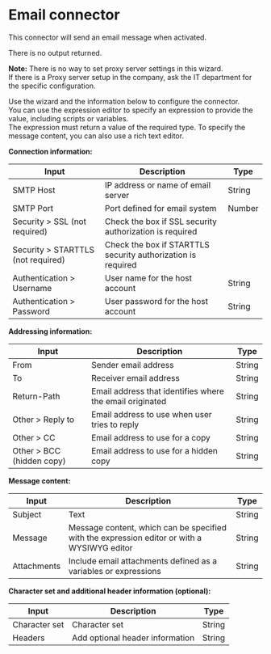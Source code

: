 # Email connector

This connector will send an email message when activated.

There is no output returned.

**Note:** There is no way to set proxy server settings in this wizard.  
If there is a Proxy server setup in the company, ask the IT department for the specific configuration.

Use the wizard and the information below to configure the connector.  
You can use the expression editor to specify an expression to provide the value, including scripts or variables.   
The expression must return a value of the required type. To specify the message content, you can also use a rich text editor.

**Connection information:**

| Input  | Description  | Type  | 
| ------ | ------------ | ----- | 
| SMTP Host  | IP address or name of email server  | String  |
| SMTP Port  | Port defined for email system  | Number  |
| Security \> SSL (not required)  | Check the box if SSL security authorization is required  | |
| Security \> STARTTLS (not required)  | Check the box if STARTTLS security authorization is required  | | 
| Authentication \> Username  | User name for the host account  | String  |
| Authentication \> Password  | User password for the host account  | String  |

**Addressing information:**

| Input  | Description  | Type  | 
| ------ | ------------ | ----- |
| From  | Sender email address  | String  |
| To  | Receiver email address  | String  | 
| Return-Path  | Email address that identifies where the email originated | String  | 
| Other \> Reply to  | Email address to use when user tries to reply  | String  | 
| Other \> CC  | Email address to use for a copy  | String  | 
| Other \> BCC (hidden copy)  | Email address to use for a hidden copy  | String  |

**Message content:**

| Input  | Description  | Type  | 
| ------ | ------------ | ----- | 
| Subject  | Text  | String  | 
| Message  | Message content, which can be specified with the expression editor or with a WYSIWYG editor  | String  | 
| Attachments  | Include email attachments defined as a variables or expressions  | String  |

**Character set and additional header information (optional):**

| Input  | Description  | Type  |
| ------ | ------------ | ----- |
| Character set  | Character set  | String  |
| Headers  | Add optional header information  | String  |
